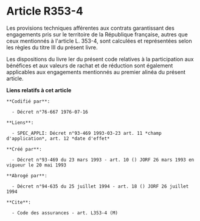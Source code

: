 # Article R353-4

Les provisions techniques afférentes aux contrats garantissant des engagements pris sur le territoire de la République
française, autres que ceux mentionnés à l'article L. 353-4, sont calculées et représentées selon les règles du titre III du
présent livre.

Les dispositions du livre Ier du présent code relatives à la participation aux bénéfices et aux valeurs de rachat et de
réduction sont également applicables aux engagements mentionnés au premier alinéa du présent article.

**Liens relatifs à cet article**

	**Codifié par**:

	  - Décret n°76-667 1976-07-16

	**Liens**:

	  - SPEC_APPLI: Décret n°93-469 1993-03-23 art. 11 *champ d'application*, art. 12 *date d'effet*

	**Créé par**:

	  - Décret n°93-469 du 23 mars 1993 - art. 10 () JORF 26 mars 1993 en vigueur le 20 mai 1993

	**Abrogé par**:

	  - Décret n°94-635 du 25 juillet 1994 - art. 18 () JORF 26 juillet 1994

	**Cite**:

	  - Code des assurances - art. L353-4 (M)
